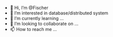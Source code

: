 - 👋 Hi, I’m @Fischer
- 👀 I’m interested in database/distributed system
- 🌱 I’m currently learning ...
- 💞️ I’m looking to collaborate on ...
- 📫 How to reach me ...

<!---
Fischer0522/Fischer0522 is a ✨ special ✨ repository because its `README.md` (this file) appears on your GitHub profile.
You can click the Preview link to take a look at your changes.
--->
